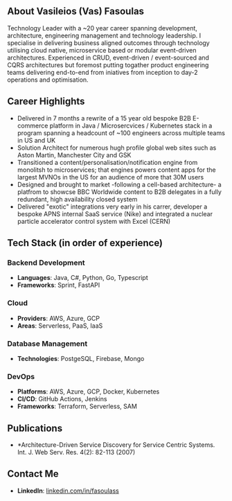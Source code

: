 ## About Vasileios (Vas) Fasoulas
Technology Leader with a ~20 year career spanning development, architecture, engineering management and technology leadership.
I specialise in delivering business aligned outcomes through technology utilising cloud native, microservice based or modular event-driven architectures.
Experienced in CRUD, event-driven / event-sourced and CQRS architectures but foremost putting togather product engineering teams delivering end-to-end from iniatives from inception to day-2 operations and optimisation.       

## Career Highlights
- Delivered in 7 months a rewrite of a 15 year old bespoke B2B E-commerce platform in Java / Microsercvices / Kubernetes stack in a program spanning a headcount of ~100 engineers across multiple teams in US and UK
- Solution Architect for numerous hugh profile global web sites such as Aston Martin, Manchester City and GSK
- Transitioned a content/personalisation/notification engine from monolitsh to microservices; that engines powers content apps for the largest MVNOs in the US for an audience of more that 30M users
- Designed and brought to market -following a cell-based architecture- a platfrom to showcse BBC Worldwide content to B2B delegates in a fully redundant, high availability closed system
- Delivered "exotic" integrations very early in his carrer, developer a bespoke APNS internal SaaS service (Nike) and integrated a nuclear particle accelerator control system with Excel (CERN) 

## Tech Stack (in order of experience)
### Backend Development
- **Languages**: Java, C#, Python, Go, Typescript
- **Frameworks**: Sprint, FastAPI

### Cloud
- **Providers**: AWS, Azure, GCP
- **Areas**: Serverless, PaaS, IaaS
 
### Database Management
- **Technologies**: PostgeSQL, Firebase, Mongo

### DevOps
- **Platforms**: AWS, Azure, GCP, Docker, Kubernetes
- **CI/CD**: GitHub Actions, Jenkins
- **Frameworks**: Terraform, Serverless, SAM

## Publications
- *Architecture-Driven Service Discovery for Service Centric Systems. Int. J. Web Serv. Res. 4(2): 82-113 (2007)
    
## Contact Me
- **LinkedIn**: [linkedin.com/in/fasoulass](https://linkedin.com/in/fasoulas)
